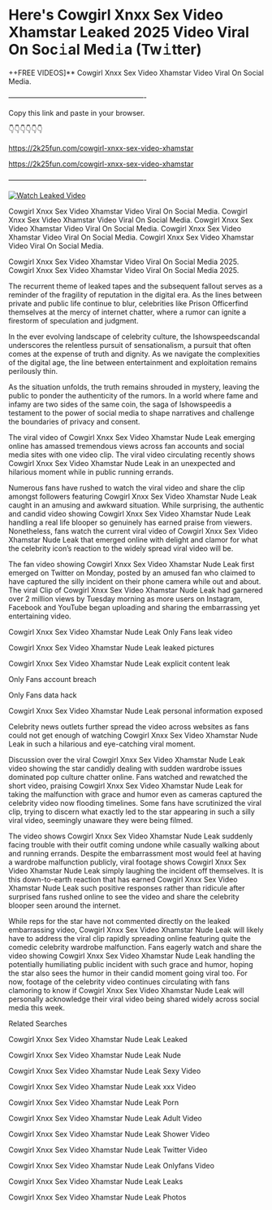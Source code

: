 # Here's Cowgirl Xnxx Sex Video Xhamstar Leaked 2025 Video Viral On Soc𝚒al Med𝚒a (Tw𝚒tter)

++FREE VIDEOS]** Cowgirl Xnxx Sex Video Xhamstar Video Viral On Social Media.

———————————————————-

Copy this link and paste in your browser.

👇👇👇👇👇👇

https://2k25fun.com/cowgirl-xnxx-sex-video-xhamstar

https://2k25fun.com/cowgirl-xnxx-sex-video-xhamstar

———————————————————-

[![Watch Leaked Video](https://miro.medium.com/v2/resize:fit:828/format:webp/1*cilzJN44JGOrTw9NJCrNHA.gif "Watch Leaked Video")](https://2k25fun.com/cowgirl-xnxx-sex-video-xhamstar)

Cowgirl Xnxx Sex Video Xhamstar Video Viral On Social Media. Cowgirl Xnxx Sex Video Xhamstar Video Viral On Social Media. Cowgirl Xnxx Sex Video Xhamstar Video Viral On Social Media. Cowgirl Xnxx Sex Video Xhamstar Video Viral On Social Media. Cowgirl Xnxx Sex Video Xhamstar Video Viral On Social Media.

Cowgirl Xnxx Sex Video Xhamstar Video Viral On Social Media 2025. Cowgirl Xnxx Sex Video Xhamstar Video Viral On Social Media 2025.

The recurrent theme of leaked tapes and the subsequent fallout serves as a reminder of the fragility of reputation in the digital era. As the lines between private and public life continue to blur, celebrities like Prison Officerfind themselves at the mercy of internet chatter, where a rumor can ignite a firestorm of speculation and judgment.

In the ever evolving landscape of celebrity culture, the Ishowspeedscandal underscores the relentless pursuit of sensationalism, a pursuit that often comes at the expense of truth and dignity. As we navigate the complexities of the digital age, the line between entertainment and exploitation remains perilously thin.

As the situation unfolds, the truth remains shrouded in mystery, leaving the public to ponder the authenticity of the rumors. In a world where fame and infamy are two sides of the same coin, the saga of Ishowspeedis a testament to the power of social media to shape narratives and challenge the boundaries of privacy and consent.

The viral video of Cowgirl Xnxx Sex Video Xhamstar Nude Leak emerging online has amassed tremendous views across fan accounts and social media sites with one video clip. The viral video circulating recently shows Cowgirl Xnxx Sex Video Xhamstar Nude Leak in an unexpected and hilarious moment while in public running errands.

Numerous fans have rushed to watch the viral video and share the clip amongst followers featuring Cowgirl Xnxx Sex Video Xhamstar Nude Leak caught in an amusing and awkward situation. While surprising, the authentic and candid video showing Cowgirl Xnxx Sex Video Xhamstar Nude Leak handling a real life blooper so genuinely has earned praise from viewers. Nonetheless, fans watch the current viral video of Cowgirl Xnxx Sex Video Xhamstar Nude Leak that emerged online with delight and clamor for what the celebrity icon’s reaction to the widely spread viral video will be.

The fan video showing Cowgirl Xnxx Sex Video Xhamstar Nude Leak first emerged on Twitter on Monday, posted by an amused fan who claimed to have captured the silly incident on their phone camera while out and about. The viral Clip of Cowgirl Xnxx Sex Video Xhamstar Nude Leak had garnered over 2 million views by Tuesday morning as more users on Instagram, Facebook and YouTube began uploading and sharing the embarrassing yet entertaining video.

Cowgirl Xnxx Sex Video Xhamstar Nude Leak Only Fans leak video

Cowgirl Xnxx Sex Video Xhamstar Nude Leak leaked pictures

Cowgirl Xnxx Sex Video Xhamstar Nude Leak explicit content leak

Only Fans account breach

Only Fans data hack

Cowgirl Xnxx Sex Video Xhamstar Nude Leak personal information exposed

Celebrity news outlets further spread the video across websites as fans could not get enough of watching Cowgirl Xnxx Sex Video Xhamstar Nude Leak in such a hilarious and eye-catching viral moment.

Discussion over the viral Cowgirl Xnxx Sex Video Xhamstar Nude Leak video showing the star candidly dealing with sudden wardrobe issues dominated pop culture chatter online. Fans watched and rewatched the short video, praising Cowgirl Xnxx Sex Video Xhamstar Nude Leak for taking the malfunction with grace and humor even as cameras captured the celebrity video now flooding timelines. Some fans have scrutinized the viral clip, trying to discern what exactly led to the star appearing in such a silly viral video, seemingly unaware they were being filmed.

The video shows Cowgirl Xnxx Sex Video Xhamstar Nude Leak suddenly facing trouble with their outfit coming undone while casually walking about and running errands. Despite the embarrassment most would feel at having a wardrobe malfunction publicly, viral footage shows Cowgirl Xnxx Sex Video Xhamstar Nude Leak simply laughing the incident off themselves. It is this down-to-earth reaction that has earned Cowgirl Xnxx Sex Video Xhamstar Nude Leak such positive responses rather than ridicule after surprised fans rushed online to see the video and share the celebrity blooper seen around the internet.

While reps for the star have not commented directly on the leaked embarrassing video, Cowgirl Xnxx Sex Video Xhamstar Nude Leak will likely have to address the viral clip rapidly spreading online featuring quite the comedic celebrity wardrobe malfunction. Fans eagerly watch and share the video showing Cowgirl Xnxx Sex Video Xhamstar Nude Leak handling the potentially humiliating public incident with such grace and humor, hoping the star also sees the humor in their candid moment going viral too. For now, footage of the celebrity video continues circulating with fans clamoring to know if Cowgirl Xnxx Sex Video Xhamstar Nude Leak will personally acknowledge their viral video being shared widely across social media this week.

Related Searches

Cowgirl Xnxx Sex Video Xhamstar Nude Leak Leaked

Cowgirl Xnxx Sex Video Xhamstar Nude Leak Nude

Cowgirl Xnxx Sex Video Xhamstar Nude Leak Sexy Video

Cowgirl Xnxx Sex Video Xhamstar Nude Leak xxx Video

Cowgirl Xnxx Sex Video Xhamstar Nude Leak Porn

Cowgirl Xnxx Sex Video Xhamstar Nude Leak Adult Video

Cowgirl Xnxx Sex Video Xhamstar Nude Leak Shower Video

Cowgirl Xnxx Sex Video Xhamstar Nude Leak Twitter Video

Cowgirl Xnxx Sex Video Xhamstar Nude Leak Onlyfans Video

Cowgirl Xnxx Sex Video Xhamstar Nude Leak Leaks

Cowgirl Xnxx Sex Video Xhamstar Nude Leak Photos